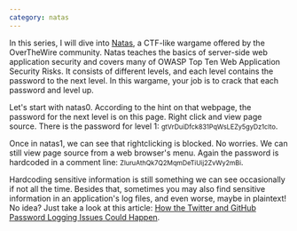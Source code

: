 ```yaml
---
category: natas
---
```


In this series, I will dive into <a href="https://overthewire.org/wargames/natas/">Natas</a>, a CTF-like wargame offered by the OverTheWire community. Natas teaches the basics of server-side web application security and covers many of OWASP Top Ten Web Application Security Risks. It consists of different levels, and each level contains the password to the next level. In this wargame, your job is to crack that each password and level up.

Let's start with natas0. According to the hint on that webpage, the password for the next level is on this page. Right click and view page source. There is the password for level 1: <small>gtVrDuiDfck831PqWsLEZy5gyDz1clto</small>.

Once in natas1, we can see that rightclicking is blocked. No worries. We can still view page source from a web browser's menu. Again the password is hardcoded in a comment line: <small>ZluruAthQk7Q2MqmDeTiUij2ZvWy2mBi</small>.

Hardcoding sensitive information is still something we can see occasionally if not all the time. Besides that, sometimes you may also find sensitive information in an application's log files, and even worse, maybe in plaintext! No idea? Just take a look at this article: <a href="https://systemoverlord.com/2018/05/03/how-the-twitter-and-github-password-logging-issues-could-happen.html">How the Twitter and GitHub Password Logging Issues Could Happen</a>.
